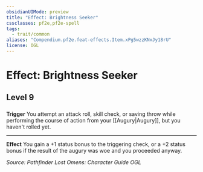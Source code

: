 ```yaml
---
obsidianUIMode: preview
title: "Effect: Brightness Seeker"
cssclasses: pf2e,pf2e-spell
tags:
  - trait/common
aliases: "Compendium.pf2e.feat-effects.Item.xPg5wzzKNxJy18rU"
license: OGL
---
```

# Effect: Brightness Seeker
## Level 9
### 






**Trigger** You attempt an attack roll, skill check, or saving throw while performing the course of action from your [[Augury|Augury]], but you haven't rolled yet.

* * *

**Effect** You gain a +1 status bonus to the triggering check, or a +2 status bonus if the result of the augury was woe and you proceeded anyway.

*Source: Pathfinder Lost Omens: Character Guide*
*OGL*